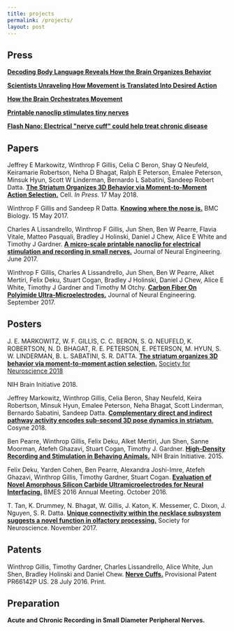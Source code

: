 ```yaml
---
title: projects
permalink: /projects/
layout: post
---
```

## Press

[**Decoding Body Language Reveals How the Brain Organizes Behavior**](https://www.simonsfoundation.org/2018/07/11/decoding-body-language-reveals-how-the-brain-organizes-behavior/)

[**Scientists Unraveling How Movement is Translated Into Desired Action**](https://parkinsonsnewstoday.com/2018/05/24/scientists-unraveling-how-movement-translated-into-desired-action/)

[**How the Brain Orchestrates Movement**](https://neurosciencenews.com/movement-orchestration-9073/)

[**Printable nanoclip stimulates tiny nerves**](http://medicalphysicsweb.org/cws/article/research/68264)

[**Flash Nano: Electrical "nerve cuff" could help treat chronic disease**](http://nanotechweb.org/cws/article/tech/68261)

## Papers

Jeffrey E Markowitz, Winthrop F Gillis, Celia C Beron, Shay Q Neufeld, Keiramarie Robertson, Neha D Bhagat, Ralph E Peterson, Emalee Peterson, Minsuk Hyun, Scott W Linderman, Bernardo L Sabatini, Sandeep Robert Datta.
[**The Striatum Organizes 3D Behavior via Moment-to-Moment Action Selection.**](https://www.cell.com/cell/fulltext/S0092-8674(18)30512-9)
Cell. _In Press._ 17 May 2018.

<span class="__dimensions_badge_embed__" data-id="pub.1104039317" data-style="small_circle"></span><script async src="https://badge.dimensions.ai/badge.js" charset="utf-8"></script>

Winthrop F Gillis and Sandeep R Datta.
[**Knowing where the nose is.**](https://bmcbiol.biomedcentral.com/articles/10.1186/s12915-017-0382-6)
BMC Biology. 15 May 2017.

Charles A Lissandrello, Winthrop F Gillis, Jun Shen, Ben W Pearre, Flavia Vitale, Matteo Pasquali, Bradley J Holinski, Daniel J Chew, Alice E White and Timothy J Gardner.
[**A micro-scale printable nanoclip for electrical stimulation and recording in small nerves.**](http://iopscience.iop.org/article/10.1088/1741-2552/aa5a5b)
Journal of Neural Engineering. June 2017.

<span class="__dimensions_badge_embed__" data-id="pub.1084173495" data-style="small_circle"></span><script async src="https://badge.dimensions.ai/badge.js" charset="utf-8"></script>

Winthrop F Gillis, Charles A Lissandrello, Jun Shen, Ben W Pearre, Alket Mertiri, Felix Deku, Stuart Cogan, Bradley J Holinski, Daniel J Chew, Alice E White, Timothy J Gardner and Timothy M Otchy.
[**Carbon Fiber On Polyimide Ultra-Microelectrodes.**](http://iopscience.iop.org/article/10.1088/1741-2552/aa8c88)
Journal of Neural Engineering. September 2017.

<span class="__dimensions_badge_embed__" data-id="pub.1091757262" data-style="small_circle"></span><script async src="https://badge.dimensions.ai/badge.js" charset="utf-8"></script>

## Posters

J. E. MARKOWITZ, W. F. GILLIS, C. C. BERON, S. Q. NEUFELD, K. ROBERTSON, N. D. BHAGAT, R. E. PETERSON, E. PETERSON, M. HYUN, S. W. LINDERMAN, B. L. SABATINI, S. R. DATTA. [**The striatum organizes 3D behavior via moment-to-moment action selection.**]() [Society for Neuroscience 2018](https://abstractsonline.com/pp8/#!/4649/presentation/29823)

NIH Brain Initiative 2018.

Jeffrey Markowitz, Winthrop Gillis, Celia Beron, Shay Neufeld, Keira Robertson, Minsuk Hyun, Emalee Peterson, Neha Bhagat, Scott Linderman, Bernardo Sabatini, Sandeep Datta. [**Complementary direct and indirect pathway activity encodes sub-second 3D pose dynamics in striatum**.]() Cosyne 2018.

Ben Pearre, Winthrop Gillis, Felix Deku, Alket Mertiri, Jun Shen, Sanne Moorman, Atefeh Ghazavi, Stuart Cogan, Timothy J. Gardner.
[**High-Density Recording and Stimulation in Behaving Animals.**]()
NIH Brain Initiative. 2015.

Felix Deku, Yarden Cohen, Ben Pearre, Alexandra Joshi-Imre, Atefeh Ghazavi, Winthrop Gillis, Timothy Gardner, Stuart Cogan.
[**Evaluation of Novel Amorphous Silicon Carbide Ultramicroelectrodes for Neural Interfacing.**]()
BMES 2016 Annual Meeting. October 2016.

T. Tan, K. Drummey, N. Bhagat, W. Gillis, J. Katon, K. Messemer, C. Dixon, J. Nguyen, S. R. Datta.
[**Unique connectivity within the necklace subsystem suggests a novel function in olfactory processing.**]()
Society for Neuroscience. November 2017.


## Patents

Winthrop Gillis, Timothy Gardner, Charles Lissandrello, Alice White, Jun Shen, Bradley Holinski and Daniel Chew.
[**Nerve Cuffs.**]()
Provisional Patent PR66142P US. 28 July 2016. Print.

## Preparation

**Acute and Chronic Recording in Small Diameter Peripheral Nerves.**
